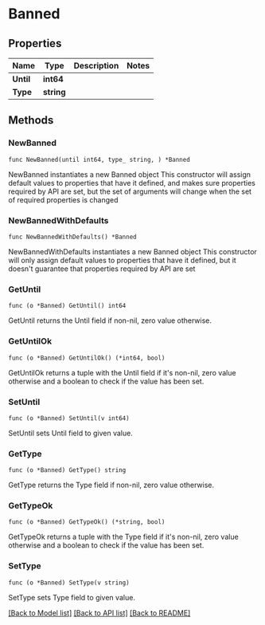 # Banned

## Properties

Name | Type | Description | Notes
------------ | ------------- | ------------- | -------------
**Until** | **int64** |  | 
**Type** | **string** |  | 

## Methods

### NewBanned

`func NewBanned(until int64, type_ string, ) *Banned`

NewBanned instantiates a new Banned object
This constructor will assign default values to properties that have it defined,
and makes sure properties required by API are set, but the set of arguments
will change when the set of required properties is changed

### NewBannedWithDefaults

`func NewBannedWithDefaults() *Banned`

NewBannedWithDefaults instantiates a new Banned object
This constructor will only assign default values to properties that have it defined,
but it doesn't guarantee that properties required by API are set

### GetUntil

`func (o *Banned) GetUntil() int64`

GetUntil returns the Until field if non-nil, zero value otherwise.

### GetUntilOk

`func (o *Banned) GetUntilOk() (*int64, bool)`

GetUntilOk returns a tuple with the Until field if it's non-nil, zero value otherwise
and a boolean to check if the value has been set.

### SetUntil

`func (o *Banned) SetUntil(v int64)`

SetUntil sets Until field to given value.


### GetType

`func (o *Banned) GetType() string`

GetType returns the Type field if non-nil, zero value otherwise.

### GetTypeOk

`func (o *Banned) GetTypeOk() (*string, bool)`

GetTypeOk returns a tuple with the Type field if it's non-nil, zero value otherwise
and a boolean to check if the value has been set.

### SetType

`func (o *Banned) SetType(v string)`

SetType sets Type field to given value.



[[Back to Model list]](../README.md#documentation-for-models) [[Back to API list]](../README.md#documentation-for-api-endpoints) [[Back to README]](../README.md)


